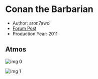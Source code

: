# Conan the Barbarian

* Author: aron7awol
* [Forum Post](https://www.avsforum.com/threads/bass-eq-for-filtered-movies.2995212/post-58333474)
* Production Year: 2011

## Atmos

![img 0](https://i.imgur.com/8Ru5gxg.jpg)

![img 1](https://i.imgur.com/yyMABq7.jpg)

